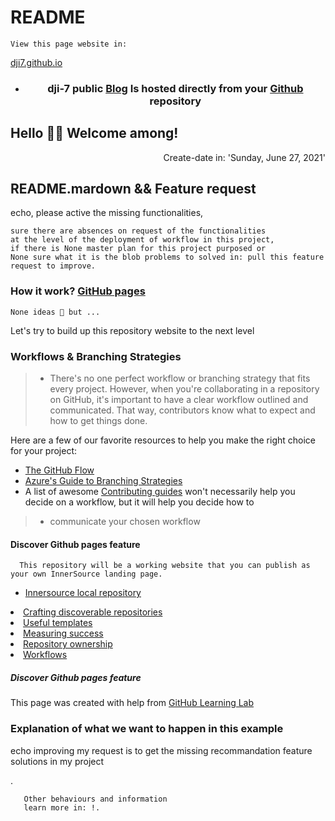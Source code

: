 # README
    View this page website in:
<a href="https://pages.github.com">dji7.github.io</a>

- <h3 align="center">dji-7 public <a href="https://dji-7.github.io/dji7.github.io/">Blog</a> Is hosted directly from your <a href="https://pages.github.com">Github</a> repository</3h>
<h2>Hello 🖐🏿 Welcome among!</h2>

<p align="right"> Create-date in: 'Sunday, June 27, 2021'</p>

## README.mardown && Feature request
<p>echo, please active the missing functionalities,</p>
    
    sure there are absences on request of the functionalities
    at the level of the deployment of workflow in this project,
    if there is None master plan for this project purposed or 
    None sure what it is the blob problems to solved in: pull this feature request to improve. 

<h3> How it work? <a href="https://pages.github.com">GitHub pages</a></h3>
  
    None ideas 🧐 but ...
    
<p> Let's try to build up this repository website to the next level

### Workflows & Branching Strategies
> - There's no one perfect workflow or branching strategy that fits every project. However, when you're collaborating in a repository on GitHub, it's important to have a      clear workflow outlined and communicated. That way, contributors know what to expect and how to get things done. 
  
Here are a few of our favorite resources to help you make the right choice for your project: 
- [The GitHub Flow](https://guides.github.com/introduction/flow/)
- [Azure's Guide to Branching Strategies](https://docs.microsoft.com/en-us/azure/devops/repos/git/git-branching-guidance?view=azure-devops)
- A list of awesome [Contributing guides](https://github.com/mntnr/awesome-contributing) won't necessarily help you decide on a workflow, but it will help you decide how to 
 > - communicate your chosen workflow
  
#### Discover Github pages feature 
  
      This repository will be a working website that you can publish as your own InnerSource landing page.
- [Innersource local repository](https://github.com/djibal/innersource/)

 
  
<div class="branch-list">
   <li><a href="discoverable/">Crafting discoverable repositories</a></li>
    <li><a href="templates/">Useful templates</a></li>
    <li><a href="metrics/">Measuring success</a></li>
    <li><a href="repo-ownership/">Repository ownership</a></li>
   <li><a href="workflows/">Workflows</a></li>
</ul>


##### Discover Github pages feature 
<p align="x">This page was created with help from <a href="https://lab.github.com/">GitHub Learning Lab</a></p>

    
### Explanation of what we want to happen in this example
<p>echo improving my request is to get the missing recommandation feature solutions in my project</p>.
       
       Other behaviours and information 
       learn more in: !.
       
 
  


 
  
  
